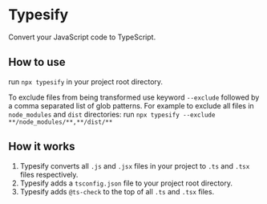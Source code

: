 # Typesify

Convert your JavaScript code to TypeScript.

## How to use

run `npx typesify` in your project root directory.

To exclude files from being transformed use keyword `--exclude` followed by a comma separated list of glob patterns.
For example to exclude all files in `node_modules` and `dist` directories:
run `npx typesify --exclude **/node_modules/**,**/dist/**`

## How it works

1. Typesify converts all `.js` and `.jsx` files in your project to `.ts` and `.tsx` files respectively.
2. Typesify adds a `tsconfig.json` file to your project root directory.
3. Typesify adds `@ts-check` to the top of all `.ts` and `.tsx` files.
